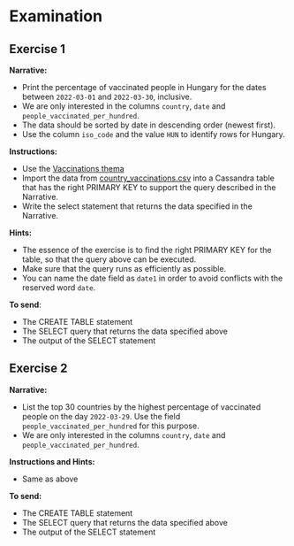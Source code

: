 # Examination

## Exercise 1

**Narrative:** 

* Print the percentage of vaccinated people in Hungary for the dates between `2022-03-01` and `2022-03-30`, inclusive. 
* We are only interested in the columns `country`, `date` and `people_vaccinated_per_hundred`.
* The data should be sorted by date in descending order (newest first).
* Use the column `iso_code` and the value `HUN` to identify rows for Hungary.

**Instructions:**

* Use the [Vaccinations thema](https://github.com/medvekoma/cassandra-workshop/tree/main/thema/vaccinations) 
* Import the data from [country_vaccinations.csv](https://github.com/medvekoma/cassandra-workshop/blob/main/thema/vaccinations/country_vaccinations.csv) into a Cassandra table that has the right PRIMARY KEY to support the query described in the Narrative.
* Write the select statement that returns the data specified in the Narrative.

**Hints:**
* The essence of the exercise is to find the right PRIMARY KEY for the table, so that the query above can be executed.
* Make sure that the query runs as efficiently as possible.
* You can name the date field as `date1` in order to avoid conflicts with the reserved word `date`.

**To send**:
* The CREATE TABLE statement
* The SELECT query that returns the data specified above
* The output of the SELECT statement

## Exercise 2

**Narrative:**

* List the top 30 countries by the highest percentage of vaccinated people 
on the day `2022-03-29`. Use the field `people_vaccinated_per_hundred` for this purpose.
* We are only interested in the columns `country`, `date` and `people_vaccinated_per_hundred`.

**Instructions and Hints:**

* Same as above

**To send:**
* The CREATE TABLE statement
* The SELECT query that returns the data specified above
* The output of the SELECT statement